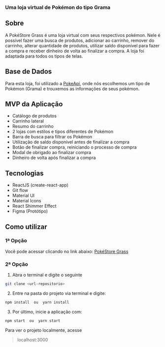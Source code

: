 ### Uma loja virtual de Pokémon do tipo Grama

## Sobre

A PokéStore Grass é uma loja virtual com seus respectivos pokémon. Nele é possível fazer uma busca de produtos, adicionar ao carrinho, remover do carrinho, alterar quantidade de produtos, utilizar saldo disponível para fazer a compra e receber dinheiro de volta ao finalizar a compra. A loja foi adaptada para todos os tipos de telas.


## Base de Dados
	
Para esta loja, foi utilizado a [PokeApi](https://pokeapi.co/), onde nós escolhemos um tipo de Pokémon (Grama) e trouxemos as informações de seus pokémon.

## MVP da Aplicação

-   Catálogo de produtos
-   Carrinho lateral
-   Resumo do carrinho
-   2 lojas com estilos e tipos diferentes de Pokémon
-   Barra de busca para filtrar os Pokémon
-	Utilização de saldo disponível antes de  finalizar a compra
-   Botão de finalizar compra, reiniciando o processo de compra
-   Modal de obrigado ao finalizar compra
-   Dinheiro de volta após finalizar a compra

## Tecnologias

 - ReactJS (create-react-app)
 - Git flow
 - Material UI
 - Material Icons
 - React Shimmer Effect
 - Figma (Protótipo)

## Como utilizar
### 1ª Opção

Você pode acessar clicando no link abaixo:
[PokéStore Grass](https://guilhermegomes.dev)

### 2ª Opção
1. Abra o terminal e digite o seguinte
```sh
git clone <url-repositorio>
```

2. Entre na pasta do projeto via terminal e digite:
```sh
npm install  ou  yarn install
```

3. Por último, inicie a aplicação com:
 ```sh
npm start  ou  yarn start
```

Para ver o projeto localmente, acesse

> localhost:3000
